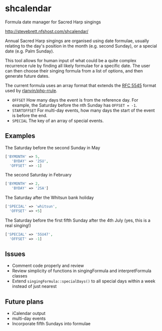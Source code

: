 # shcalendar
Formula date manager for Sacred Harp singings

http://stevebrett.nfshost.com/shcalendar/

Annual Sacred Harp singings are organised using date formulae, usually relating to the day's position in the month (e.g. second Sunday), or a special date (e.g. Palm Sunday).

This tool allows for human input of what could be a quite complex recurrence rule by finding all likely formulae for a specific date. The user can then choose their singing formula from a list of options, and then generate future dates.

The current formula uses an array format that extends the [RFC 5545](https://icalendar.org/iCalendar-RFC-5545/3-8-5-3-recurrence-rule.html) format used by [rlanvin/php-rrule](https://github.com/rlanvin/php-rrule).

* `OFFSET`
 How many days the event is from the reference day. For example, the Saturday before the nth 
Sunday has `OFFSET = -1`.
* `STARTOFFSET`
For multi-day events, how many days the start of the event is before the end.
* `SPECIAL`
The key of an array of special events.

## Examples
The Saturday before the second Sunday in May

```php
['BYMONTH' => 5,
   'BYDAY' => '2SU',
  'OFFSET' => -1]
```

The second Saturday in February

```php
['BYMONTH' => 2,
   'BYDAY' => '2SA']
```

The Saturday after the Whitsun bank holiday

```php
['SPECIAL' => 'whitsun',
  'OFFSET' => +5]
```

The Saturday before the first fifth Sunday after the 4th July (yes, this is a real singing!)

```php
['SPECIAL' => '5SU47',
  'OFFSET' => -1]
```


## Issues
* Comment code properly and review
* Review simplicity of functions in singingFormula and interpretFormula classes
* Extend `singingFormula::specialDays()` to all special days within a week instead of just nearest

## Future plans
* iCalendar output
* multi-day events
* Incorporate fifth Sundays into formulae

